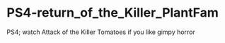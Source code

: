 # PS4-return_of_the_Killer_PlantFam
PS4; watch Attack of the Killer Tomatoes if you like gimpy horror
